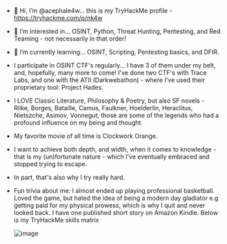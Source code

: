 - 👋 Hi, I’m @acephale4w... this is my TryHackMe profile - https://tryhackme.com/p/nk4w
- 👀 I’m interested in... OSINT, Python, Threat Hunting, Pentesting, and Red Teaming  - not necessarily in that order!
- 🌱 I’m currently learning... OSINT, Scripting, Pentesting basics, and DFIR.
- I participate in OSINT CTF's regularly... I have 3 of them under my belt, and, hopefully, many more to come! I've done two CTF's with Trace Labs, and one with the ATII (Darkwebathon) - where I've used their proprietary tool: Project Hades.
- I LOVE Classic Literature, Philosophy & Poetry, but also SF novels - Rilke, Borges, Bataille, Camus, Faulkner, Hoelderlin, Heraclitus, Nietszche, Asimov, Vonnegut, those are some of the legends who had a profound influence on my being and thought.
- My favorite movie of all time is Clockwork Orange.
- I want to achieve both depth, and width, when it comes to knowledge - that is my (un)fortunate nature - which I've eventually embraced and stopped trying to escape.
- In part, that's also why I try really hard.
- Fun trivia about me: I almost ended up playing professional basketball. Loved the game, but hated the idea of being a modern day gladiator e.g getting paid for my physical prowess, which is why I quit and never looked back. I have one published short story on Amazon Kindle.
Below is my TryHackMe skills matrix


   ![image](https://user-images.githubusercontent.com/89745789/161141020-3ac7fb11-90af-4296-b078-5d60fa18b4ef.png)
